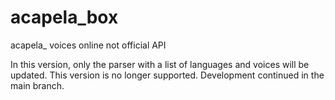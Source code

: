 # acapela_box
acapela_ voices online not official API

In this version, only the parser with a list of languages and voices will be updated.
This version is no longer supported.
Development continued in the main branch.
